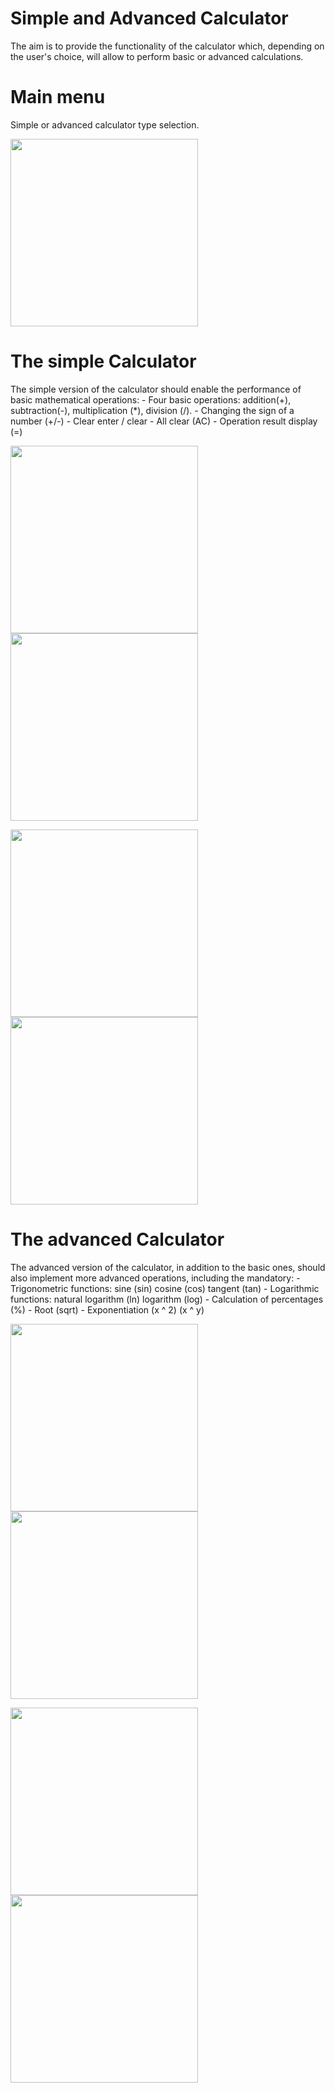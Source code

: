 # Simple and Advanced **Calculator**

The aim is to provide the functionality of the calculator which, depending on the user's choice, will allow to perform basic or advanced calculations.

# Main menu
Simple or advanced calculator type selection.

<img src="/1.PNG" width="300">


# The simple Calculator
The simple version of the calculator should enable the performance of basic mathematical operations:
    - Four basic operations: addition(+), subtraction(-), multiplication (*), division (/).
    - Changing the sign of a number (+/-)
    - Clear enter / clear
    - All clear (AC)
    - Operation result display (=)
 
<img src="/2.PNG" width="300"> <img src="/3.PNG" width="300"> 

<img src="/4.PNG" width="300"> <img src="/5.PNG" width="300">


# The advanced Calculator

The advanced version of the calculator, in addition to the basic ones, should also implement more advanced operations, including the mandatory:
    - Trigonometric functions: sine (sin) cosine (cos) tangent (tan)
    - Logarithmic functions: natural logarithm (ln) logarithm (log)
    - Calculation of percentages (%)
    - Root (sqrt)
    - Exponentiation (x ^ 2) (x ^ y)
 
<img src="/6.PNG" width="300"> <img src="/9.PNG" width="300"> 

<img src="/7.PNG" width="300"> <img src="/8.PNG" width="300">
 
